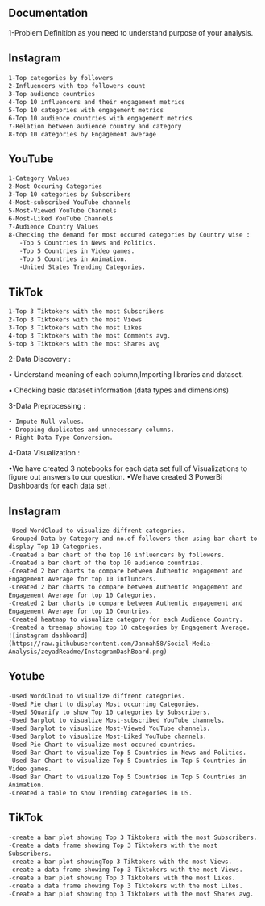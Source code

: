 
## Documentation

1-Problem Definition as you need to understand purpose of your analysis.

## **Instagram**

    1-Top categories by followers
    2-Influencers with top followers count
    3-Top audience countries
    4-Top 10 influencers and their engagement metrics
    5-Top 10 categories with engagement metrics
    6-Top 10 audience countries with engagement metrics
    7-Relation between audience country and category
    8-top 10 categories by Engagement average

## **YouTube**
    1-Category Values
    2-Most Occuring Categories
    3-Top 10 categories by Subscribers
    4-Most-subscribed YouTube channels
    5-Most-Viewed YouTube Channels
    6-Most-Liked YouTube Channels
    7-Audience Country Values
    8-Checking the demand for most occured categories by Country wise :
       -Top 5 Countries in News and Politics.
       -Top 5 Countries in Video games.
       -Top 5 Countries in Animation.
       -United States Trending Categories.
## **TikTok**

    1-Top 3 Tiktokers with the most Subscribers
    2-Top 3 Tiktokers with the most Views
    3-Top 3 Tiktokers with the most Likes
    4-top 3 Tiktokers with the most Comments avg.
    5-top 3 Tiktokers with the most Shares avg
    
2-Data Discovery :

• Understand meaning of each column,Importing libraries and dataset.

• Checking basic dataset information (data types and dimensions)

3-Data Preprocessing :

    • Impute Null values.
    • Dropping duplicates and unnecessary columns.
    • Right Data Type Conversion.
4-Data Visualization : 

•We have created 3 notebooks for each data set full of Visualizations to figure out answers to our question.
•We have created 3 PowerBi Dashboards for each data set .

## **Instagram**
    -Used WordCloud to visualize diffrent categories.
    -Grouped Data by Category and no.of followers then using bar chart to display Top 10 Categories.
    -Created a bar chart of the top 10 influencers by followers.
    -Created a bar chart of the top 10 audience countries.
    -Created 2 bar charts to compare between Authentic engagement and Engagement Average for top 10 influncers.
    -Created 2 bar charts to compare between Authentic engagement and Engagement Average for top 10 Categories.
    -Created 2 bar charts to compare between Authentic engagement and Engagement Average for top 10 Countries.
    -Created heatmap to visualize category for each Audience Country.
    -Created a treemap showing top 10 categories by Engagement Average.
    ![instagram dashboard](https://raw.githubusercontent.com/Jannah58/Social-Media-Analysis/zeyadReadme/InstagramDashBoard.png)

## **Yotube**
    -Used WordCloud to visualize diffrent categories.
    -Used Pie chart to display Most occurring Categories.
    -Used SQuarify to show Top 10 categories by Subscribers.
    -Used Barplot to visualize Most-subscribed YouTube channels.
    -Used Barplot to visualize Most-Viewed YouTube channels.
    -Used Barplot to visualize Most-Liked YouTube channels.
    -Used Pie Chart to visualize most occured countries.
    -Used Bar Chart to visualize Top 5 Countries in News and Politics.
    -Used Bar Chart to visualize Top 5 Countries in Top 5 Countries in Video games.
    -Used Bar Chart to visualize Top 5 Countries in Top 5 Countries in Animation.
    -Created a table to show Trending categories in US.



## **TikTok**
    -create a bar plot showing Top 3 Tiktokers with the most Subscribers.
    -Create a data frame showing Top 3 Tiktokers with the most Subscribers.
    -create a bar plot showingTop 3 Tiktokers with the most Views.
    -create a data frame showing Top 3 Tiktokers with the most Views.
    -create a bar plot showing Top 3 Tiktokers with the most Likes.
    -create a data frame showing Top 3 Tiktokers with the most Likes.
    -Create a bar plot showing top 3 Tiktokers with the most Shares avg.
    


